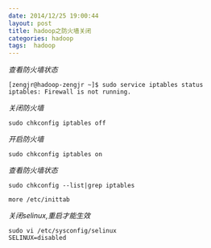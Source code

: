 ```yaml
---
date: 2014/12/25 19:00:44  
layout: post
title: hadoop之防火墙关闭
categories: hadoop
tags:  hadoop
---
```


*查看防火墙状态*

	[zengjr@hadoop-zengjr ~]$ sudo service iptables status
	iptables: Firewall is not running.

*关闭防火墙*

	sudo chkconfig iptables off

*开启防火墙*

	sudo chkconfig iptables on

*查看防火墙状态*

	sudo chkconfig --list|grep iptables

	more /etc/inittab

*关闭selinux,重启才能生效*

	sudo vi /etc/sysconfig/selinux
	SELINUX=disabled
